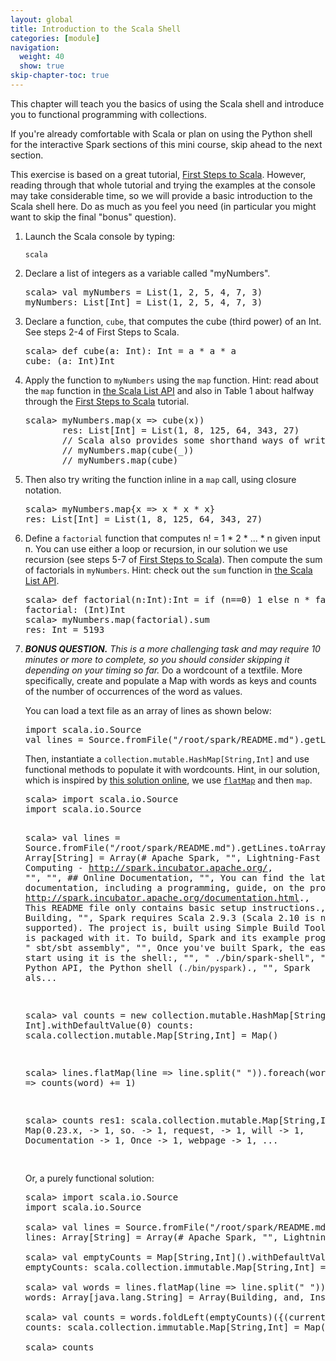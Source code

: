 ```yaml
---
layout: global
title: Introduction to the Scala Shell
categories: [module]
navigation:
  weight: 40
  show: true
skip-chapter-toc: true
---
```


This chapter will teach you the basics of using the Scala shell and introduce you to functional programming with collections.

If you're already comfortable with Scala or plan on using the Python shell for the interactive Spark sections of this mini course, skip ahead to the next section.

This exercise is based on a great tutorial, <a href="http://www.artima.com/scalazine/articles/steps.html" target="_blank">First Steps to Scala</a>.
However, reading through that whole tutorial and trying the examples at the console may take considerable time, so we will provide a basic introduction to the Scala shell here. Do as much as you feel you need (in particular you might want to skip the final "bonus" question).

1. Launch the Scala console by typing:

   ~~~
   scala
   ~~~

1. Declare a list of integers as a variable called "myNumbers".

   <div class="solution" markdown="1">
   <pre class="prettyprint lang-scala">
   scala> val myNumbers = List(1, 2, 5, 4, 7, 3)
   myNumbers: List[Int] = List(1, 2, 5, 4, 7, 3)
   </pre>
   </div>

1. Declare a function, `cube`, that computes the cube (third power) of an Int.
   See steps 2-4 of First Steps to Scala.

   <div class="solution" markdown="1">
   <pre class="prettyprint lang-scala">
   scala> def cube(a: Int): Int = a * a * a
   cube: (a: Int)Int
   </pre>
   </div>

1. Apply the function to `myNumbers` using the `map` function. Hint: read about the `map` function in <a href="http://www.scala-lang.org/api/current/index.html#scala.collection.immutable.List" target="_blank">the Scala List API</a> and also in Table 1 about halfway through the <a href="http://www.artima.com/scalazine/articles/steps.html" target="_blank">First Steps to Scala</a> tutorial.

   <div class="solution" markdown="1">
   <pre class="prettyprint lang-scala">
   scala> myNumbers.map(x => cube(x))
          res: List[Int] = List(1, 8, 125, 64, 343, 27)
          // Scala also provides some shorthand ways of writing this:
          // myNumbers.map(cube(_))
          // myNumbers.map(cube)
   </pre>
   </div>

1. Then also try writing the function inline in a `map` call, using closure notation.

   <div class="solution" markdown="1">
   <pre class="prettyprint lang-scala">
   scala> myNumbers.map{x => x * x * x}
   res: List[Int] = List(1, 8, 125, 64, 343, 27)
   </pre>
   </div>

1. Define a `factorial` function that computes n! = 1 * 2 * ... * n given input n.
   You can use either a loop or recursion, in our solution we use recursion (see steps 5-7 of <a href="http://www.artima.com/scalazine/articles/steps.html" target="_blank">First Steps to Scala</a>).
   Then compute the sum of factorials in `myNumbers`. Hint: check out the `sum` function in <a href="http://www.scala-lang.org/api/current/index.html#scala.collection.immutable.List" target="_blank">the Scala List API</a>.

   <div class="solution" markdown="1">
   <pre class="prettyprint lang-scala">
   scala> def factorial(n:Int):Int = if (n==0) 1 else n * factorial(n-1) // From http://bit.ly/b2sVKI
   factorial: (Int)Int
   scala&gt; myNumbers.map(factorial).sum
   res: Int = 5193
   </pre>
   </div>

1. <i>**BONUS QUESTION.** This is a more challenging task and may require 10 minutes or more to complete, so you should consider skipping it depending on your timing so far.</i> Do a wordcount of a textfile. More specifically, create and populate a Map with words as keys and counts of the number of occurrences of the word as values.

   You can load a text file as an array of lines as shown below:

   <pre class="prettyprint lang-scala linenums">
   import scala.io.Source
   val lines = Source.fromFile("/root/spark/README.md").getLines.toArray
   </pre>

   Then, instantiate a `collection.mutable.HashMap[String,Int]` and use functional methods to populate it with wordcounts. Hint, in our solution, which is inspired by <a href="http://bit.ly/6mhGvo" target="_blank">this solution online</a>, we use <a href="http://richard.dallaway.com/in-praise-of-flatmap" target="_blank">`flatMap`</a> and then `map`.

   <div class="solution" markdown="1">
   <pre class="prettyprint lang-scala">
   scala> import scala.io.Source
   import scala.io.Source

   scala> val lines = Source.fromFile("/root/spark/README.md").getLines.toArray
   lines: Array[String] = Array(# Apache Spark, "", Lightning-Fast Cluster Computing - <http://spark.incubator.apache.org/>, "", "", ## Online Documentation, "", You can find the latest Spark documentation, including a programming, guide, on the project webpage at <http://spark.incubator.apache.org/documentation.html>., This README file only contains basic setup instructions., "", "", ## Building, "", Spark requires Scala 2.9.3 (Scala 2.10 is not yet supported). The project is, built using Simple Build Tool (SBT), which is packaged with it. To build, Spark and its example programs, run:, "", "    sbt/sbt assembly", "", Once you've built Spark, the easiest way to start using it is the shell:, "", "    ./bin/spark-shell", "", Or, for the Python API, the Python shell (`./bin/pyspark`)., "", Spark als...

   scala> val counts = new collection.mutable.HashMap[String, Int].withDefaultValue(0)
   counts: scala.collection.mutable.Map[String,Int] = Map()

   scala> lines.flatMap(line => line.split(" ")).foreach(word => counts(word) += 1)

   scala> counts
   res1: scala.collection.mutable.Map[String,Int] = Map(0.23.x, -> 1, so. -> 1, request, -> 1, will -> 1, Documentation -> 1, Once -> 1, webpage -> 1, ...

   </pre>
   </div>

   <div class="solution" markdown="1">
   Or, a purely functional solution:

   <pre class="prettyprint lang-scala">
   scala> import scala.io.Source
   import scala.io.Source

   scala> val lines = Source.fromFile("/root/spark/README.md").getLines.toArray
   lines: Array[String] = Array(# Apache Spark, "", Lightning-Fast Cluster Computing - <http://spark.incubator.apache.org/>, "", "", ## Online Documentation, "", You can find the latest Spark documentation, including a programming, guide, on the project webpage at <http://spark.incubator.apache.org/documentation.html>., This README file only contains basic setup instructions., "", "", ## Building, "", Spark requires Scala 2.9.3 (Scala 2.10 is not yet supported). The project is, built using Simple Build Tool (SBT), which is packaged with it. To build, Spark and its example programs, run:, "", "    sbt/sbt assembly", "", Once you've built Spark, the easiest way to start using it is the shell:, "", "    ./bin/spark-shell", "", Or, for the Python API, the Python shell (`./bin/pyspark`)., "", Spark als...

   scala> val emptyCounts = Map[String,Int]().withDefaultValue(0)
   emptyCounts: scala.collection.immutable.Map[String,Int] = Map()

   scala> val words = lines.flatMap(line => line.split(" "))
   words: Array[java.lang.String] = Array(Building, and, Installing, =======================, "", For, the, impatient:,...

   scala> val counts = words.foldLeft(emptyCounts)({(currentCounts: Map[String,Int], word: String) => currentCounts.updated(word, currentCounts(word) + 1)})
   counts: scala.collection.immutable.Map[String,Int] = Map(used -> 3, "deploy" -> 2, launch -> 1,...

   scala> counts
   </pre>
   </div>
